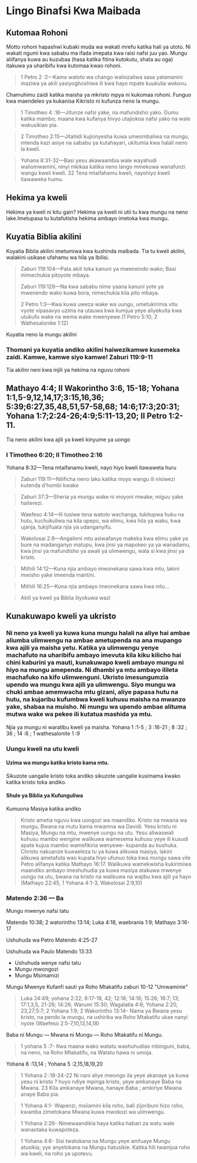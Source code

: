 <h1>Lingo Binafsi Kwa Maibada</h1><h2>Kutomaa Rohoni</h2><p>Motto rohoni hapashwi kubaki muda wa wakati mrefu katika hali ya utoto. Ni wakati ngumi kwa sababu ma ifada imepata kwa raisi nafsi juu yao. Mungu aliifanya kuwa au kuzubaa (hasa katika fitina kutokutu&#44; shata au oga) itakuwa ya uharibifu kwa kutomaa kwao rohoni.</p><blockquote>1 Petro 2 :2&mdash;Kama watoto wa chango waliozaliwa sasa yatamanini maziwa ya akili yasiyoghoshiwa ili kwa hayo mpate kuukulia wokovu.</blockquote><p>Chamuhimu zaidi katika maisha ya mkristo mpya ni kukomaa rohoni. Funguo kwa maendeleo ya kukanisa Kikristo ni kufunza neno la mungu.</p><blockquote>1 Timotheo 4 :16&mdash;Jitunze nafsi yake&#44; na mafundisho yako. Dumu katika mambo; maana kwa kufanya hivyo utajiokoa nafsi yako na wale wakusikiao pia. </blockquote><blockquote>2 Timotheo 2:15&mdash;Jitahidi kujionyesha kuwa umeombaliwa na mungu&#44; mtenda kazi asiye na sababu ya kutahayari&#44; ukitumia kwa halali neno la kweli. </blockquote><blockquote>Yohana 8:31-32&mdash;Basi yesu akawaambia wale wayahudi waliomwamini&#44; ninyi mkikaa katika neno lango mmekuwa wanafunzi wangu kweli kweli. 32 Tena mtaifahamu kweli&#44; nayohiyo kweli itawaweka humu.</blockquote><h2>Hekima ya kweli</h2><p>Hekima ya kweli ni kitu gain? Hekima ya kweli ni utii tu kwa mungu na neno lake.Imetupasa tu kutafutisha hekima ambayo imetoka kwa mungu.</p><h2>Kuyatia Biblia akilini</h2><p>Kuyatia Biblia akilini imetumiwa kwa kushinda maibada. Tia tu kweli akilini&#44; walakini usikase ufahamu wa hila ya Ibilisi.</p><blockquote>Zaburi 119:104&mdash;Pata akili toka kanuni ya mweneindo wako; Basi mimechukia pitoyote mbaya. </p><p>Zaburi 119:128&mdash;Na kwa sababu nime yaana kanuni yote ya mwenendo wako kuwa bora&#44; nimechukia kila pito mbaya. </p><p>2 Petro 1:3&mdash;Kwa kuwa uweza wake wa uungu&#44; umetukirimia vitu vyote vipasavyo uzima na utauwa kwa kumjua yeye aliyekuita kwa utukufu wake na wema wake mwenyewe.(1 Petro 5:10; 2 Wathesalonike 1:12)</blockquote><p>Kuyatia neno la mungu akilini</p><h3>Thomani ya kuyatia andiko akilini haiwezikamwe kusemeka zaidi. Kamwe&#44; kamwe siyo kamwe! Zaburi 119:9-11</h3><p>Tia akilini neni kwa injili ya hekima na nguvu rohoni</p><h2>Mathayo 4:4; II Wakorintho 3:6&#44; 15-18; Yohana 1:1&#44;5-9&#44;12&#44;14&#44;17;3:15&#44;16&#44;36; 5:39;6:27&#44;35&#44;48&#44;51&#44;57-58&#44;68; 14:6;17:3;20:31; Yohana 1:7;2:24-26;4:9;5:11-13&#44;20; II Petro 1:2-11.</h2><p>Tia neno akilini kwa ajili ya kweli kinyume ya uongo</p><h3>I Timotheo 6:20; II Timotheo 2:16</h3><p>Yohana 8:32&mdash;Tena mtaifanamu kweli&#44; nayo hiyo kweli itawaweta huru</p><blockquote>Zaburi 119:11&mdash;Nilificha neno lako katika moyo wangu ili nisiwezi kutenda d&apos;hombi kwake </blockquote><blockquote>Zaburi 37:3&mdash;Sheria ya mungu wake ni moyoni mwake; miguu yake haiterezi. </blockquote><blockquote>Waefeso 4:14&mdash;Ili tusiwe tena watoto wachanga&#44; tukitupwa huku na hutu&#44; kuchukuliwa na kila upepo&#44; wa elimu&#44; kwa hila ya waku&#44; kwa ujanja&#44; tukijifuata njia ya udanganyifu. </blockquote><blockquote>Wakolosai 2:8&mdash;Angalieni mtu asiwafanye makeka kwa elimu yake ya bure na madanganyo matupu&#44; kwa jinsi ya mapokeo ya ya wanadamu&#44; kwa jinsi ya mafundisho ya awali ya ulimwengu&#44; wala si kwa jinsi ya kristo.</blockquote><blockquote>Mithili 14:12&mdash;Kuna njia ambayo imeonekana sawa kwa mtu&#44; lakini mwisho yake imeenda mantini.</blockquote><blockquote>Mithili 16:25&mdash;Kuna njia ambayo imeonekana sawa kwa mtu&hellip;</blockquote><blockquote>Akili ya kweli ya Biblia iliyokuwa wazi</blockquote><h2>Kunakuwapo kweli ya ukristo</h2><h3>Ni neno ya kweli ya kuwa kuna mungu halali na aliye hai ambae aliumba ulimwengu na ambae ametupenda na ana mupango kwa ajili ya maisha yetu. Katika ya ulimwengu yenye machafuto na uharibifu ambayo imevuta kila kiku kilicho hai chini kaburini ya mauti&#44; kunakuwapo kweli ambayo mungu ni hiyo na mungu amependa. Ni dhambi ya mtu ambayo ilileta machafuko na kifo ulimwenguni. Ukristo imesungumzia upendo wa mungu kwa ajili ya ulimwengu. Siyo mungu wa chuki ambae amemwacha mtu gizani&#44; aliye papasa hutu na hutu&#44; na kujaribu kufumbwa kweli kuhusu maisha na mwanzo yake&#44; shabaa na muisho. Ni mungu wa upendo ambae alituma mutwa wake wa pekee ili kutatua mashida ya mtu.</h3><p>Njia ya mungu ni waratibu kweli ya maisha. Yohana 1 :1-5 ; 3 :16-21 ; 8 :32 ; 36 ; 14 :6 ; 1 wathesalonite 1 :9</p><h3>Uungu kweli na utu kweli</h3><h4>Uzima wa mungu katika kristo kama mtu.</h4><p>Sikuzote uangalie kristo toka andiko sikuzote uangalie kusimama kwako katika kristo toka andiko.</p><h4>Shule ya Biblia ya Kufunguliwa</h4><p>Kumuona Masiya katika andiko</p><blockquote>Kristo ametia nguvu kwa uongozi wa maandiko. Kristo na mwana wa mungu&#44; Bwana na mutu kama mwamna wa Davidi. Yesu kristu ni Masiya&#44; Mungu na mtu&#44; mwenye uungu na utu. Yesu aliwaswali kuhusu mambo wengine walikuwa wamesema kuhusu yeye ili kusudi apate kujua mambo wamefikiria wenyewe- kupanda au kushuka. Christo nakuanze kuwaeleza tu ya kuwa alikuwa masiya&#44; lakini alikuwa ametafuta wao kupata hiyo ufunuo toka kwa mungu sawa vile Petro alifanya katika Mathayo 16:17. Walikuwa wamekwisha kukirimiwa maandiko ambayo imeshuhudia ya kuwa masiya atakuwa mwenye uungu na utu&#44; bwana na kristo na walikuwa na wajibu kwa ajili ya hayo (Mathayo 22:45&#44; 1 Yohana 4:1-3&#44; Wakolosai 2:9&#44;10)</blockquote><h3>Matendo 2:36 &mdash; Ba</h3><p>Mungu mwenye nafsi tatu</p><p>Matendo 10:38; 2 watorintho 13:14; Luka 4:18&#44; waebrania 1:9; Mathayo 3:16-17</p><p>Ushuhuda wa Petro Matendo 4:25-27 </p><p>Ushuhuda wa Paulo Matendo 13:33</p><ul><li>Ushuhuda wenye nafsi tatu </li><li>Mungu mwongozi </li><li>Mungu Msimamizi </li></ul><p>Mungu Mwenye Kufanfi sauti ya Roho Mtakatifu zaburi 10-12 &quot;Umwaminie&quot;</p><blockquote>Luka 24:49; yohana 2:22; 8:17-18&#44; 42; 12:16; 14:16; 15:26; 16:7; 13; 17:1&#44;3&#44;5&#44; 21-26; 14:26; Warumi 15:30; Wagalatia 4:6; Yohana 2:20&#44; 23&#44;27;5:7; 2 Yohana 1:9; 2 Wakorintho 13:14- Nama ya Bwana yesu kristo&#44; na pendo la mungu&#44; na ushirika wa Roho Mtakatifu ukae nanyi nyote (Waefeso 2:5-7&#44;10&#44;13&#44;14&#44;18)</blockquote><p>Baba ni Mungu &mdash; Mwana ni Mungu &mdash; Roho Mtakatifu ni Mungu.</p><blockquote>1 yohana 5 :7- Kwa maana wako watatu washuhudiao mbinguni&#44; baba&#44; na neno&#44; na Roho Mtakatifu&#44; na Watatu hawa ni umoja.</blockquote><p>Yohana 8 :13&#44;14 ; Yohana 5 :2&#44;15&#44;18&#44;19&#44;20</p><blockquote>1 Yohana 2 :18-24-22 Ni nani aliye mwongo ila yeye akanaye ya kuwa yesu ni kristo ? huyo ndiye mpinga kristo&#44; yeye amkanaye Baba na Mwana. 23 Kila amkanaye Mwana&#44; hanaye Baba ; amkiriye Mwana anaye Baba pia.</blockquote><blockquote>1 Yohana 4:1- Wapenzi&#44; msiiamini kila roho&#44; bali zijoribuni hizo roho&#44; kwamba zimetokana Mwana kuwa mwokozi wa ulimwengu.</blockquote><blockquote>1 Yohana 2:26- Nimewaandikia haya katika habari za watu wale wanaotaka kuwapoteza.</blockquote><blockquote>1 Yohana 4:6- Sisi twatokana na Mungu yeye amfuaye Mungu atusikia; yye anyetokana na Mungu hatusikie. Katika hili twamjua roho wa kweli&#44; na roho ya upotevu.</blockquote>